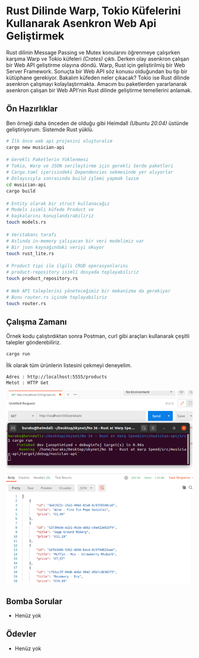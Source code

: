# Rust Dilinde Warp, Tokio Küfelerini Kullanarak Asenkron Web Api Geliştirmek

Rust dilinin Message Passing ve Mutex<T> konularını öğrenmeye çalışırken karşıma Warp ve Tokio küfeleri _(Crates)_ çıktı. Derken olay asenkron çalışan bir Web API geliştirme olayına döndü. Warp, Rust için geliştirilmiş bir Web Server Framework. Sonuçta bir Web API söz konusu olduğundan bu tip bir kütüphane gerekiyor. Bakalım küfeden neler çıkacak? Tokio ise Rust dilinde asenkron çalışmayı kolaylaştırmakta. Amacım bu paketlerden yararlanarak asenkron çalışan bir Web API'nin Rust dilinde geliştirme temellerini anlamak.

## Ön Hazırlıklar

Ben örneği daha önceden de olduğu gibi Heimdall _(Ubuntu 20.04)_ üstünde geliştiriyorum. Sistemde Rust yüklü.

```bash
# İlk önce web api projesini oluşturalım
cargo new musician-api

# Gerekli Paketlerin Yüklenmesi
# Tokio, Warp ve JSON serileştirme için gerekli Serde paketleri 
# Cargo.toml içerisindeki Dependencies sekmesinde yer alıyorlar
# Dolayısıyla sonrasında build işlemi yapmak lazım
cd musician-api
cargo build

# Entity olarak bir struct kullanacağız
# Models isimli küfede Product ve 
# başkalarını konuşlandırabiliriz
touch models.rs

# Veritabanı tarafı
# Aslında in-memory çalışacan bir veri modelimiz var
# Bir json kaynağındaki veriyi okuyor
touch rust_lite.rs

# Product tipi ile ilgili CRUD operasyonlarını
# product-repository isimli dosyada toplayabiliriz
touch product_repository.rs

# Web API taleplerini yöneteceğimiz bir mekanizma da gerekiyor
# Bunu router.rs içinde toplayabiliriz
touch router.rs
```

## Çalışma Zamanı

Örnek kodu çalıştırdıktan sonra Postman, curl gibi araçları kullanarak çeşitli talepler gönderebiliriz.

```bash
cargo run
```

İlk olarak tüm ürünlerin listesini çekmeyi deneyelim.

```text
Adres : http://localhost:5555/products
Metot : HTTP Get
```

![Screenshot_01.png](./assets/Screenshot_01.png)

## Bomba Sorular

- Henüz yok

## Ödevler

- Henüz yok